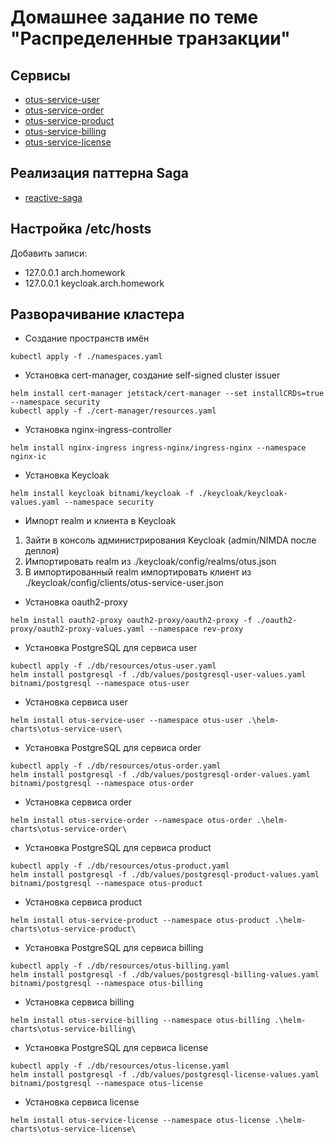 # Домашнее задание по теме "Распределенные транзакции"

## Сервисы

- [otus-service-user](https://github.com/auwerk/otus-service-user)
- [otus-service-order](https://github.com/auwerk/otus-service-order)
- [otus-service-product](https://github.com/auwerk/otus-service-product)
- [otus-service-billing](https://github.com/auwerk/otus-service-billing)
- [otus-service-license](https://github.com/auwerk/otus-service-license)

## Реализация паттерна Saga

- [reactive-saga](https://github.com/auwerk/reactive-saga)

## Настройка /etc/hosts

Добавить записи:

- 127.0.0.1 arch.homework
- 127.0.0.1 keycloak.arch.homework

## Разворачивание кластера

- Создание пространств имён

```shell
kubectl apply -f ./namespaces.yaml
```

- Установка cert-manager, создание self-signed cluster issuer

```shell
helm install cert-manager jetstack/cert-manager --set installCRDs=true --namespace security
kubectl apply -f ./cert-manager/resources.yaml
```

- Установка nginx-ingress-controller

```shell
helm install nginx-ingress ingress-nginx/ingress-nginx --namespace nginx-ic
```

- Установка Keycloak

```shell
helm install keycloak bitnami/keycloak -f ./keycloak/keycloak-values.yaml --namespace security
```

- Импорт realm и клиента в Keycloak

1. Зайти в консоль администрирования Keycloak (admin/NIMDA после деплоя)
2. Импортировать realm из ./keycloak/config/realms/otus.json
3. В импортированный realm импортировать клиент из ./keycloak/config/clients/otus-service-user.json

- Установка oauth2-proxy

```shell
helm install oauth2-proxy oauth2-proxy/oauth2-proxy -f ./oauth2-proxy/oauth2-proxy-values.yaml --namespace rev-proxy
```

- Установка PostgreSQL для сервиса user

```shell
kubectl apply -f ./db/resources/otus-user.yaml
helm install postgresql -f ./db/values/postgresql-user-values.yaml bitnami/postgresql --namespace otus-user
```

- Установка сервиса user

```shell
helm install otus-service-user --namespace otus-user .\helm-charts\otus-service-user\
```

- Установка PostgreSQL для сервиса order

```shell
kubectl apply -f ./db/resources/otus-order.yaml
helm install postgresql -f ./db/values/postgresql-order-values.yaml bitnami/postgresql --namespace otus-order
```

- Установка сервиса order

```shell
helm install otus-service-order --namespace otus-order .\helm-charts\otus-service-order\
```

- Установка PostgreSQL для сервиса product

```shell
kubectl apply -f ./db/resources/otus-product.yaml
helm install postgresql -f ./db/values/postgresql-product-values.yaml bitnami/postgresql --namespace otus-product
```

- Установка сервиса product

```shell
helm install otus-service-product --namespace otus-product .\helm-charts\otus-service-product\
```

- Установка PostgreSQL для сервиса billing

```shell
kubectl apply -f ./db/resources/otus-billing.yaml
helm install postgresql -f ./db/values/postgresql-billing-values.yaml bitnami/postgresql --namespace otus-billing
```

- Установка сервиса billing

```shell
helm install otus-service-billing --namespace otus-billing .\helm-charts\otus-service-billing\
```

- Установка PostgreSQL для сервиса license

```shell
kubectl apply -f ./db/resources/otus-license.yaml
helm install postgresql -f ./db/values/postgresql-license-values.yaml bitnami/postgresql --namespace otus-license
```

- Установка сервиса license

```shell
helm install otus-service-license --namespace otus-license .\helm-charts\otus-service-license\
```
